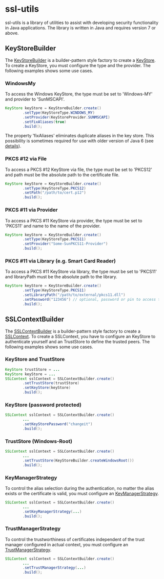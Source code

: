 # ssl-utils
ssl-utils is a library of utilities to assist with developing security functionality in Java applications. The library is written in Java and requires version 7 or above.

## KeyStoreBuilder
The [KeyStoreBuilder](https://github.com/j3t/ssl-utils/blob/master/src/main/java/ssl/builder/KeyStoreBuilder.java) is a builder-pattern style factory to create a [KeyStore](http://docs.oracle.com/javase/7/docs/api/java/security/KeyStore.html). To create a KeyStore, you must configure the type and the provider. The following examples shows some use cases.

### WindowsMy
To access the Windows KeyStore, the type must be set to 'Windows-MY' and provider to 'SunMSCAPI'.
```java
KeyStore keyStore = KeyStoreBuilder.create()
		.setType(KeyStoreType.WINDOWS_MY)
		.setProvider(KeyStoreProvider.SUNMSCAPI)
		.setFixAliases(true)
		.build();
```
The property 'fixAliases' eliminates duplicate aliases in the key store. This possibility is sometimes required for use with older version of Java 6 (see [details](http://bugs.java.com/bugdatabase/view_bug.do?bug_id=6672015)).

### PKCS #12 via File
To access a PKCS #12 KeyStore via file, the type must be set to 'PKCS12' and path must be the absolute path to the certificate file.
```java
KeyStore keyStore = KeyStoreBuilder.create()
		.setType(KeyStoreType.PKCS12)
		.setPath("/path/to/cert.p12")
		.build();
```

### PKCS #11 via Provider
To access a PKCS #11 KeyStore via provider, the type must be set to 'PKCS11' and name to the name of the provider.
```java
KeyStore keyStore = KeyStoreBuilder.create()
		.setType(KeyStoreType.PKCS11)
		.setProvider("Some-SunPKCS11-Provider")
		.build();
```

### PKCS #11 via Library (e.g. Smart Card Reader)
To access a PKCS #11 KeyStore via library, the type must be set to 'PKCS11' and libraryPath must be the absolute path to the library.
```java
KeyStore keyStore = KeyStoreBuilder.create()
		.setType(KeyStoreType.PKCS11)
		.setLibraryPath("/path/to/external/pkcs11.dll")
		.setPassword("123456") // optional, password or pin to access the store
		.build();
```

## SSLContextBuilder
The [SSLContextBuilder](https://github.com/j3t/ssl-utils/blob/master/src/main/java/ssl/builder/SSLContextBuilder.java) is a builder-pattern style factory to create a [SSLContext](http://docs.oracle.com/javase/7/docs/api/javax/net/ssl/SSLContext.html). To create a SSLContext, you have to configure an KeyStore to authenticate yourself and an TrustStore to define the trusted peers. The following examples shows some use cases.

### KeyStore and TrustStore
```java
KeyStore trustStore = ...
KeyStore keyStore = ...
SSLContext sslContext = SSLContextBuilder.create()
		.setTrustStore(trustStore)
		.setKeyStore(keyStore)
		.build();
```

### KeyStore (password protected)
```java
SSLContext sslContext = SSLContextBuilder.create()
		...
		.setKeyStorePassword("changeit")
		.build();
```

### TrustStore (Windows-Root)
```java
SSLContext sslContext = SSLContextBuilder.create()
		...
		.setTrustStore(KeyStoreBuilder.createWindowsRoot())
		.build();
```

### KeyManagerStrategy
To control the alias selection during the authentication, no matter the alias exists or the certificate is valid, you must configure an [KeyManagerStrategy](https://github.com/j3t/ssl-utils/blob/master/src/main/java/ssl/utils/strategy/KeyManagerStrategy.java).
```java
SSLContext sslContext = SSLContextBuilder.create()
		...
		.setKeyManagerStrategy(...)
		.build();
```

### TrustManagerStrategy
To control the trustworthiness of certificates independent of the trust manager configured in actual context, you must configure an [TrustManagerStrategy](https://github.com/j3t/ssl-utils/blob/master/src/main/java/ssl/utils/strategy/TrustManagerStrategy.java).
```java
SSLContext sslContext = SSLContextBuilder.create()
		...
		.setTrustManagerStrategy(...)
		.build();
```
